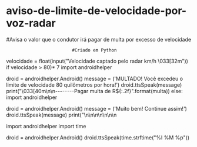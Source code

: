 # aviso-de-limite-de-velocidade-por-voz-radar
#Avisa o valor que o condutor irá pagar de multa por excesso de velocidade 
                             
                             #Criado em Python
                             
                             
velocidade = float(input("Velocidade captado pelo radar km/h \033[32m"))
if velocidade > 80)* 7
  import androidhelper

  droid = androidhelper.Android()
  message = ('MULTADO! Você excedeu o limite de velocidade 80 quilômetros por hora!')
  droid.ttsSpeak(message)
  print("\033[40m\n\n--------Pagar multa de R${:.2f}".format(multa))
else:
  import androidhelper
  
  droid = androidhelper.Android()
  message = ('Muito bem! Continue assim!')
  droid.ttsSpeak(message)
  print("\n\n\n\n\n\n\n
  
  import androidhelper
  import time
  
  droid = androidhelper.Android()
  droid.ttsSpeak(time.strftime("%I %M %p"))
  

    



